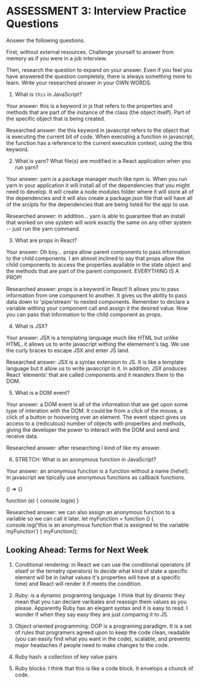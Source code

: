 # ASSESSMENT 3: Interview Practice Questions

Answer the following questions.

First, without external resources. Challenge yourself to answer from memory as if you were in a job interview.

Then, research the question to expand on your answer. Even if you feel you have answered the question completely, there is always something more to learn. Write your researched answer in your OWN WORDS.


1. What is `this` in JavaScript?

  Your answer: this is a keyword in js that refers to the properties and methods that are part of the instance of the class (the object itself). Part of the specific object that is being created.

  Researched answer: the this keyword in javascript refers to the object that is executing the current bit of code. When executing a function in javascript, the function has a reference to the current execution context, using the this keyword.



2. What is yarn? What file(s) are modified in a React application when you run yarn?

  Your answer: yarn is a package manager much like npm is. When you run yarn in your application it will install all of the dependencies that you might need to develop. It will create a node modules folder where it will store all of the dependencies and it will also create a package.json file that will have all of the srcipts for the dependencies that are being listed for the app to use.

  Researched answer: in addition... yarn is able to guarantee that an install that worked on one system will work exactly the same on any other system -- just run the yarn command.



3. What are props in React?

  Your answer: Oh boy... props allow parent components to pass information to the child components. I am almost inclined to say that props allow the child components to access the properties available in the state object and the methods that are part of the parent component. EVERYTHING IS A PROP!

  Researched answer: props is a keyword in React! It allows you to pass information from one component to another. It gives us the ability to pass data down to 'pipe/stream' to nested components. Remember to declare a variable withing your component call and assign it the desired value. Now you can pass that information to the child component as props. 



4. What is JSX?

  Your answer: JSX is a templating language much like HTML but unlike HTML, it allows us to write javascript withing the elemement's tag. We use the curly braces to escape JSX and enter JS land.

  Researched answer: JSX is a syntax extension to JS. It is like a template language but it allow us to write javascript in it. In addition, JSX produces React 'elements' that are called components and it reanders them to the DOM.



5. What is a DOM event?

  Your answer: a DOM event is all of the information that we get upon some type of interation with the DOM. It could be from a click of the mouse, a click of a button or hoovering over an element. The event object gives us access to a (rediculous) number of objects with properties and methods, giving the developer the power to interact with the DOM and send and receive data.

  Researched answer: after researching I kind of like my answer. 



6. STRETCH: What is an anonymous function in JavaScript?

  Your answer: an anonymous function is a function without a name (hehe!). In javascript we tipically use anonymous functions as callback functions.

  () => {}

  function (e) {
    console.log(e)
  }

  Researched answer: we can also assign an anonymous function to a variable so we can call it later. 
  let myFunction = function () {
    console.log('this is an anonymous function that is assigned to the variable myFunction')
  }
  myFunction();


## Looking Ahead: Terms for Next Week

1. Conditional rendering: in React we can use the conditional operators (if elseif or the ternatry operators) to decide what kind of state a specific element will be in (what values it's properties will have at a specific time) and React will render it if meets the condition.

2. Ruby: is a dynamic programing language. I think that by dinamic they mean that you can declare varibales and reassign them values as you please. Apparently Ruby has an elegant syntax and it is easy to read. I wonder if when they say easy they are just comparing it to JS.

3. Object oriented programming: OOP is a programing paradigm. It is a set of rules that programers agreed upon to keep the code clean, readable (you can easily find what you want in the code), scalable, and prevents major headaches if people need to make changes to the code.

4. Ruby hash: a collection of key value pairs

5. Ruby blocks: I think that this is like a code block. It envelops a chunck of code.
